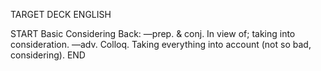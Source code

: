 TARGET DECK
ENGLISH

START
Basic
Considering
Back: —prep. & conj. In view of; taking into consideration. —adv. Colloq. Taking everything into account (not so bad, considering).
END
